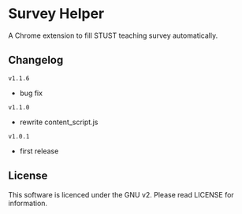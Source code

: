 Survey Helper
=============

A Chrome extension to fill STUST teaching survey automatically. 

## Changelog ##

`v1.1.6`

- bug fix

`v1.1.0`

- rewrite content_script.js

`v1.0.1`

- first release

## License ##

This software is licenced under the GNU v2. Please read LICENSE for information.